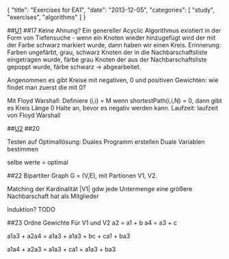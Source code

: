 {
  "title": "Exercises for EA1",
  "date": "2013-12-05",
  "categories": [
  "study",
  "exercises",
  "algorithms"
  ]
}

##[U1]({{urls.media}}/Reinelt/EA1/u1.pdf)
##17
Keine Ahnung?
Ein genereller Acyclic Algorithmus existiert in der Form von Tiefensuche - wenn ein Knoten wieder hinzugefügt wird der
mit der Farbe schwarz markiert wurde, dann haben wir einen Kreis.
Erinnerung: Farben ungefärbt, grau, schwarz
Knoten der in die Nachbarschaftsliste eingetragen wurde, färbe grau
Knoten der aus der Nachbarschaftsliste gepoppt wurde, färbe schwarz -> abgearbeitet.

Angenommen es gibt Kreise mit negativen, 0 und positiven Gewichten:
wie findet man zuerst die mit 0?

Mit Floyd Warshall: Definiere (i,i) = M
wenn shortestPath(i,i,N) = 0, dann gibt es Kreis Länge 0
Halte an, bevor es negativ werden kann.
Laufzeit: laufzeit von Floyd Warshall


##[U2]({{url.media}}/Reinelt/EA1/u2.pdf)
##20

Testen auf Optimallösung:
Duales Programm erstellen
Duale Variablen bestimmen

selbe werte = optimal


##22
Bipartiter Graph G = (V,E), mit Partionen V1, V2.

Matching der Kardinalität |V1| gdw jede Untermenge eine größere Nachbarschaft hat als Mitglieder

Induktion?
TODO

##23
Ordne Gewichte Für V1 und V2
a2 = a1 + b
a4 = a3 + c

a1a3 + a2a4 = 
a1a3 + a1a3 + bc + ca1 + ba3

a1a4 + a2a3 = a1a3 + ca1 + a1a3 + ba3



